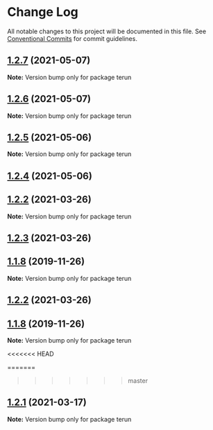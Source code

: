 # Change Log

All notable changes to this project will be documented in this file.
See [Conventional Commits](https://conventionalcommits.org) for commit guidelines.

## [1.2.7](https://github.com/raphaelkieling/terun/compare/v1.2.6...v1.2.7) (2021-05-07)

**Note:** Version bump only for package terun





## [1.2.6](https://github.com/raphaelkieling/terun/compare/v1.2.5...v1.2.6) (2021-05-07)

**Note:** Version bump only for package terun





## [1.2.5](https://github.com/raphaelkieling/terun/compare/v1.2.4...v1.2.5) (2021-05-06)

**Note:** Version bump only for package terun





## [1.2.4](https://github.com/raphaelkieling/terun/compare/v1.2.3...v1.2.4) (2021-05-06)



## [1.2.2](https://github.com/raphaelkieling/terun/compare/v1.2.1...v1.2.2) (2021-03-26)

**Note:** Version bump only for package terun






## [1.2.3](https://github.com/raphaelkieling/terun/compare/v1.2.1...v1.2.3) (2021-03-26)



## [1.1.8](https://github.com/raphaelkieling/terun/compare/v1.1.8-alpha.0...v1.1.8) (2019-11-26)

**Note:** Version bump only for package terun





## [1.2.2](https://github.com/raphaelkieling/terun/compare/v1.2.1...v1.2.2) (2021-03-26)



## [1.1.8](https://github.com/raphaelkieling/terun/compare/v1.1.8-alpha.0...v1.1.8) (2019-11-26)

**Note:** Version bump only for package terun





<<<<<<< HEAD

=======
>>>>>>> master
## [1.2.1](https://github.com/raphaelkieling/terun/compare/v1.2.1-alpha.0...v1.2.1) (2021-03-17)

**Note:** Version bump only for package terun
